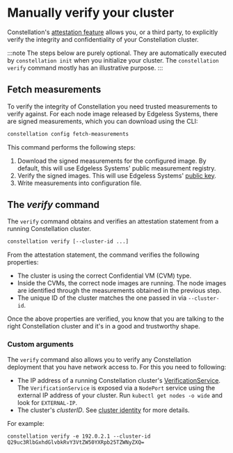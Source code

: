 # Manually verify your cluster

Constellation's [attestation feature](../architecture/attestation.md) allows you, or a third party, to explicitly verify the integrity and confidentiality of your Constellation cluster.

:::note
The steps below are purely optional. They are automatically executed by `constellation init` when you initialize your cluster. The `constellation verify` command mostly has an illustrative purpose. 
:::

## Fetch measurements

To verify the integrity of Constellation you need trusted measurements to verify against. For each node image released by Edgeless Systems, there are signed measurements, which you can download using the CLI:

```bash
constellation config fetch-measurements
```

This command performs the following steps:
1. Download the signed measurements for the configured image. By default, this will use Edgeless Systems' public measurement registry. 
2. Verify the signed images. This will use Edgeless Systems' [public key](https://edgeless.systems/es.pub). 
3. Write measurements into configuration file.

## The *verify* command

The `verify` command obtains and verifies an attestation statement from a running Constellation cluster.  

```bash
constellation verify [--cluster-id ...]
```

From the attestation statement, the command verifies the following properties:
* The cluster is using the correct Confidential VM (CVM) type.
* Inside the CVMs, the correct node images are running. The node images are identified through the measurements obtained in the previous step.
* The unique ID of the cluster matches the one passed in via `--cluster-id`. 

Once the above properties are verified, you know that you are talking to the right Constellation cluster and it's in a good and trustworthy shape.

### Custom arguments

The `verify` command also allows you to verify any Constellation deployment that you have network access to. For this you need to following:

* The IP address of a running Constellation cluster's [VerificationService](../architecture/components.md#verification-service). The `VerificationService` is exposed via a `NodePort` service using the external IP address of your cluster. Run `kubectl get nodes -o wide` and look for `EXTERNAL-IP`.
* The cluster's *clusterID*. See [cluster identity](../architecture/keys.md#cluster-identity) for more details.

For example:

```shell-session
constellation verify -e 192.0.2.1 --cluster-id Q29uc3RlbGxhdGlvbkRvY3VtZW50YXRpb25TZWNyZXQ=
```
